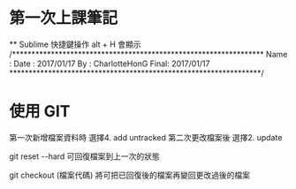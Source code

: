 第一次上課筆記
===========
** Sublime 快捷鍵操作
alt + H  會顯示
/*****************************************************************
Name : 
Date : 2017/01/17
By   : CharlotteHonG
Final: 2017/01/17
*****************************************************************/


使用 GIT
=========
第一次新增檔案資料時 	選擇4.	add untracked
第二次更改檔案後		選擇2.	update

git reset --hard
可回復檔案到上一次的狀態

git checkout (檔案代碼)
將可把已回復後的檔案再變回更改過後的檔案